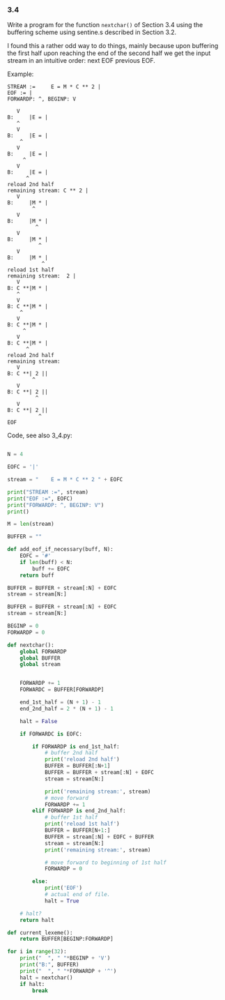 ### 3.4

Write a program for the function `nextchar()` of Section 3.4 using the buffering scheme using sentine.s described in Section 3.2.

I found this a rather odd way to do things, mainly because upon buffering the first half upon reaching the end of the second half we get the input stream in an intuitive order: next EOF previous EOF.

Example:

```
STREAM :=     E = M * C ** 2 |
EOF := |
FORWARDP: ^, BEGINP: V

   V
B:     |E = |
   ^
   V
B:     |E = |
    ^
   V
B:     |E = |
     ^
   V
B:     |E = |
      ^
reload 2nd half
remaining stream: C ** 2 |
   V
B:     |M * |
        ^
   V
B:     |M * |
         ^
   V
B:     |M * |
          ^
   V
B:     |M * |
           ^
reload 1st half
remaining stream:  2 |
   V
B: C **|M * |
   ^
   V
B: C **|M * |
    ^
   V
B: C **|M * |
     ^
   V
B: C **|M * |
      ^
reload 2nd half
remaining stream: 
   V
B: C **| 2 ||
        ^
   V
B: C **| 2 ||
         ^
   V
B: C **| 2 ||
          ^
EOF
```

Code, see also 3_4.py:

```python

N = 4

EOFC = '|'

stream = "    E = M * C ** 2 " + EOFC

print("STREAM :=", stream)
print("EOF :=", EOFC)
print("FORWARDP: ^, BEGINP: V")
print()

M = len(stream)

BUFFER = ""

def add_eof_if_necessary(buff, N):
	EOFC = '#'
	if len(buff) < N:
		buff += EOFC
	return buff

BUFFER = BUFFER + stream[:N] + EOFC
stream = stream[N:]

BUFFER = BUFFER + stream[:N] + EOFC
stream = stream[N:]

BEGINP = 0
FORWARDP = 0

def nextchar():
	global FORWARDP
	global BUFFER
	global stream


	FORWARDP += 1
	FORWARDC = BUFFER[FORWARDP]

	end_1st_half = (N + 1) - 1
	end_2nd_half = 2 * (N + 1) - 1

	halt = False

	if FORWARDC is EOFC:

		if FORWARDP is end_1st_half:
			# buffer 2nd half
			print('reload 2nd half')
			BUFFER = BUFFER[:N+1]
			BUFFER = BUFFER + stream[:N] + EOFC
			stream = stream[N:]

			print('remaining stream:', stream)
			# move forward
			FORWARDP += 1
		elif FORWARDP is end_2nd_half:
			# buffer 1st half
			print('reload 1st half')
			BUFFER = BUFFER[N+1:]
			BUFFER = stream[:N] + EOFC + BUFFER
			stream = stream[N:]
			print('remaining stream:', stream)

			# move forward to beginning of 1st half
			FORWARDP = 0

		else:
			print('EOF')
			# actual end of file.
			halt = True

	# halt?
	return halt

def current_lexeme():
	return BUFFER[BEGINP:FORWARDP]

for i in range(32):
	print("  ", " "*BEGINP + 'V')	
	print("B:", BUFFER)
	print("  ", " "*FORWARDP + '^')	
	halt = nextchar()
	if halt:
		break

```